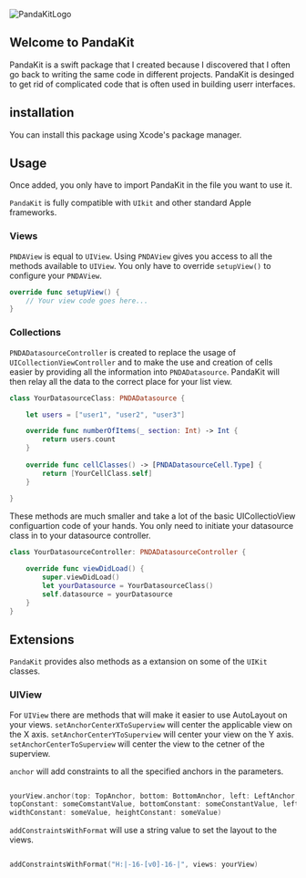 ![PandaKitLogo](https://user-images.githubusercontent.com/64893914/153651028-6d27069e-8c86-4dc6-b528-3dc122f1adac.png)

## Welcome to PandaKit

PandaKit is a swift package that I created because I discovered that I often go back to writing the same code in different
projects. PandaKit is desinged to get rid of complicated code that is often used in building userr interfaces. 


## installation

You can install this package using Xcode's package manager.

## Usage 

Once added, you only have to import PandaKit in the file you want to use it.


```PandaKit``` is fully compatible with ```UIkit``` and other standard Apple frameworks.

### Views

```PNDAView``` is equal to ```UIView```. Using ```PNDAView``` gives you access to all the methods
available to ```UIView```. You only have to override ```setupView()``` to configure your ```PNDAView```.

``` swift
override func setupView() {
    // Your view code goes here...
}
```

### Collections

```PNDADatasourceController``` is created to replace the usage of ```UICollectionViewController``` and to 
make the use and creation of cells easier by providing all the information into ```PNDADatasource```. PandaKit
will then relay all the data to the correct place for your list view.

``` swift
class YourDatasourceClass: PNDADatasource {

    let users = ["user1", "user2", "user3"]

    override func numberOfItems(_ section: Int) -> Int {
        return users.count
    }
    
    override func cellClasses() -> [PNDADatasourceCell.Type] {
        return [YourCellClass.self]
    }
    
}
```

These methods are much smaller and take a lot of the basic UICollectioView configuartion code of your hands. You 
only need to initiate your datasource class in to your datasource controller.

``` swift
class YourDatasourceController: PNDADatasourceController {

    override func viewDidLoad() {
        super.viewDidLoad()
        let yourDatasource = YourDatasourceClass()
        self.datasource = yourDatasource
    }
}
```

## Extensions

```PandaKit``` provides also methods as a extansion on some of the ```UIKit``` classes. 

### UIView

For ```UIView``` there are methods that will make it easier to use AutoLayout on your
views. ```setAnchorCenterXToSuperview``` will center the applicable view on the X axis.
```setAnchorCenterYToSuperview``` will center your view on the Y axis. ```setAnchorCenterToSuperview```
will center the view to the cetner of the superview.

```anchor``` will add constraints to all the specified anchors in the parameters.

``` swift

yourView.anchor(top: TopAnchor, bottom: BottomAnchor, left: LeftAnchor, right: RightAnchor, 
topConstant: someComstantValue, bottomConstant: someConstantValue, leftConstant: someConstantValue, rightConstant: someConstantValue,
widthConstant: someValue, heightConstant: someValue)

```

```addConstraintsWithFormat``` will use a string value to set the layout to the views.

``` swift

addConstraintsWithFormat("H:|-16-[v0]-16-|", views: yourView)

```
